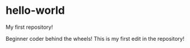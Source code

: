 # hello-world
My first repository!

Beginner coder behind the wheels! This is my first edit in the repository!

